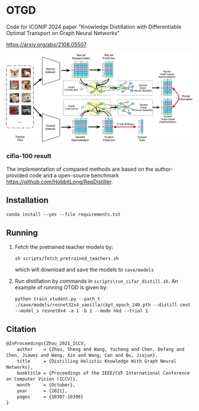 # OTGD

Code for ICONIP 2024 paper "Knowledge Distillation with Differentiable Optimal Transport on Graph Neural Networks"

https://arxiv.org/abs/2108.05507

![model](./img/model.jpg)

### cifia-100 result


The implementation of compared methods are based on the author-provided code and a open-source benchmark https://github.com/HobbitLong/RepDistiller.

## Installation
```
conda install --yes --file requirements.txt
```

## Running

1. Fetch the pretrained teacher models by:

    ```
    sh scripts/fetch_pretrained_teachers.sh
    ```
   which will download and save the models to `save/models`

2. Run distillation by commands in `scripts\run_cifar_distill.sh`. An example of running OTGD is given by:

    ```
    python train_student.py --path_t ./save/models/resnet32x4_vanilla/ckpt_epoch_240.pth --distill ceot --model_s resnet8x4 -a 1 -b 1 --mode hkd --trial 1
    ```

## Citation

```
@InProceedings{Zhou_2021_ICCV,
    author    = {Zhou, Sheng and Wang, Yucheng and Chen, Defang and Chen, Jiawei and Wang, Xin and Wang, Can and Bu, Jiajun},
    title     = {Distilling Holistic Knowledge With Graph Neural Networks},
    booktitle = {Proceedings of the IEEE/CVF International Conference on Computer Vision (ICCV)},
    month     = {October},
    year      = {2021},
    pages     = {10387-10396}
}
```
